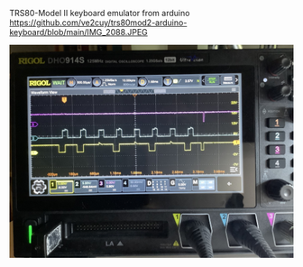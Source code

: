 TRS80-Model II keyboard emulator from arduino
https://github.com/ve2cuy/trs80mod2-arduino-keyboard/blob/main/IMG_2088.JPEG


![screenshot](IMG_2088.JPEG)
